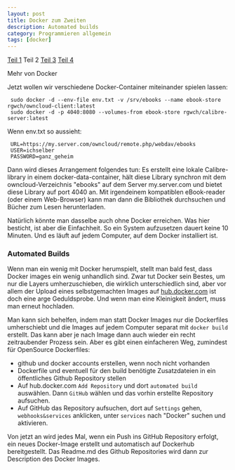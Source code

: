 ```yaml
---
layout: post
title: Docker zum Zweiten
description: Automated builds
category: Programmieren allgemein
tags: [docker]
---
```

[Teil 1](/2015/07/Docker) Teil 2 [Teil 3](/2015/07/Docker3) [Teil 4](/2015/07/Docker4)

Mehr von Docker

Jetzt wollen wir verschiedene Docker-Container miteinander spielen lassen:


     sudo docker -d --env-file env.txt -v /srv/ebooks --name ebook-store rgwch/owncloud-client:latest
     sudo docker -d -p 4040:8080 --volumes-from ebook-store rgwch/calibre-server:latest

Wenn env.txt so aussieht:

     URL=https://my.server.com/owncloud/remote.php/webdav/ebooks
     USER=ichselber
     PASSWORD=ganz_geheim

Dann wird dieses Arrangement folgendes tun: Es erstellt eine lokale Calibre-library in einem docker-data-container,
hält diese Library synchron mit dem owncloud-Verzeichnis "ebooks" auf dem Server my.server.com und bietet diese
Library auf port 4040 an. Mit irgendeinem kompatiblen eBook-reader (oder einem Web-Browser) kann man dann die
Bibliothek durchsuchen und Bücher zum Lesen herunterladen.

Natürlich könnte man dasselbe auch ohne Docker erreichen. Was hier besticht, ist aber die Einfachheit.
So ein System aufzusetzen dauert keine 10 Minuten. Und es läuft auf jedem Computer, auf dem Docker installiert ist.


### Automated Builds

Wenn man ein wenig mit Docker herumspielt, stellt man bald fest, dass Docker images ein wenig unhandlich sind. Zwar tut
Docker sein Bestes, um nur die Layers umherzuschieben, die wirklich unterschiedlich sind, aber vor allem der Upload
eines selbstgemachten Images auf [hub.docker.com](http://hub.docker.com) ist doch eine arge Geduldsprobe. Und wenn man
 eine Kleinigkeit ändert, muss man erneut hochladen.

Man kann sich behelfen, indem man statt Docker Images nur die Dockerfiles umherschiebt und die Images auf jedem Computer
separat mit `docker build` erstellt. Das kann aber je nach Image dann auch wieder ein recht zeitraubender Prozess sein.
Aber es gibt einen einfacheren Weg, zumindest für OpenSource Dockerfiles:

* github und docker accounts erstellen, wenn noch nicht vorhanden
* Dockerfile und eventuell für den build benötigte Zusatzdateien in ein öffentliches Github Repository stellen
* Auf hub.docker.com `Add Repository` und dort `automated build` auswählen. Dann `GitHub` wählen und das vorhin
erstellte Repository aufsuchen.
* Auf GitHub das Repository aufsuchen, dort auf `Settings` gehen, `webhooks&services` anklicken, unter `services`
       nach "Docker" suchen und aktivieren.

Von jetzt an wird jedes Mal, wenn ein Push ins GitHub Repository erfolgt, ein neues Docker-Image erstellt und automatisch
auf Dockerhub bereitgestellt. Das Readme.md des Github Repositories wird dann zur Description des Docker Images.
